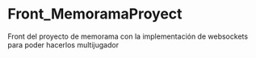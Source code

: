 # Front_MemoramaProyect
Front del proyecto de memorama con la implementación de websockets para poder hacerlos multijugador
